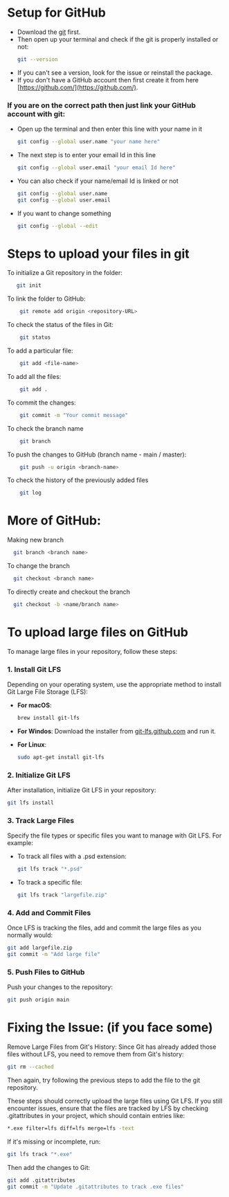 # Setup for GitHub
- Download the [git](https://git-scm.com/downloads) first.
- Then open up your terminal and check if the git is properly installed or not:
    ```bash
    git --version
    ```
- If you can't see a version, look for the issue or reinstall the package.
- If you don't have a GitHub account then first create it from here [https://github.com/](https://github.com/).
### If you are on the correct path then just link your GitHub account with git:
  - Open up the terminal and then enter this line with your name in it
      ```bash
      git config --global user.name "your name here"
      ```
  - The next step is to enter your email Id in this line 
      ```bash
      git config --global user.email "your email Id here"
      ```
  - You can also check if your name/email Id is linked or not
      ```bash
      git config --global user.name
      git config --global user.email
      ```
  - If you want to change something
      ```bash
      git config --global --edit
      ```
# Steps to upload your files in git

  To initialize a Git repository in the folder:
  
 ```bash
    git init
 ```

  To link the folder to GitHub:
  
```bash
    git remote add origin <repository-URL>
```

  To check the status of the files in Git:
  
```bash
    git status
 ```

  To add a particular file:
  
```bash
    git add <file-name>
 ```

  To add all the files:
  
```bash
    git add .
```

  To commit the changes:
  
```bash
    git commit -m "Your commit message"
 ```

  To check the branch name
```bash
    git branch
```
  To push the changes to GitHub (branch name - main / master):
  
```bash
    git push -u origin <branch-name>
```
    
  To check the history of the previously added files
```bash
    git log
```

# More of GitHub:
  Making new branch
  ```bash
    git branch <branch name>
  ```
  To change the branch
  ```bash
    git checkout <branch name>
  ```
  To directly create and checkout the branch 
  ```bash
    git checkout -b <name/branch name>
  ```


# To upload large files on GitHub
To manage large files in your repository, follow these steps:

### 1. Install Git LFS
Depending on your operating system, use the appropriate method to install Git Large File Storage (LFS):

- **For macOS**: 
  ```bash
  brew install git-lfs
  ```
  
- **For Windos**:
  Download the installer from [git-lfs.github.com](https://git-lfs.com/) and run it.  

- **For Linux**:
  ```bash
  sudo apt-get install git-lfs
  ```

### 2. Initialize Git LFS
After installation, initialize Git LFS in your repository:

  ```bash
  git lfs install
  ```

### 3. Track Large Files
Specify the file types or specific files you want to manage with Git LFS. For example:

- To track all files with a .psd extension:
  ```bash
  git lfs track "*.psd"
  ```
- To track a specific file:
  ```bash
  git lfs track "largefile.zip"
  ```
### 4. Add and Commit Files
Once LFS is tracking the files, add and commit the large files as you normally would:
 ```bash
 git add largefile.zip
 git commit -m "Add large file"
 ```
### 5. Push Files to GitHub
Push your changes to the repository:
 ```bash
 git push origin main
 ```
# Fixing the Issue: (if you face some)
Remove Large Files from Git's History: Since Git has already added those files without LFS, you need to remove them from Git's history:
 ```bash
 git rm --cached
 ```
Then again, try following the previous steps to add the file to the git repository.

These steps should correctly upload the large files using Git LFS. If you still encounter issues, ensure that the files are tracked by LFS by checking .gitattributes in your project, which should contain entries like:
 ```bash
 *.exe filter=lfs diff=lfs merge=lfs -text
 ```
If it's missing or incomplete, run:
 ```bash
 git lfs track "*.exe"
 ```
Then add the changes to Git:
 ```bash
 git add .gitattributes
 git commit -m "Update .gitattributes to track .exe files"
 ```
